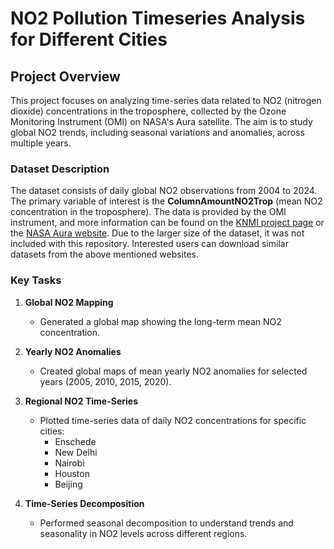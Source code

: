 # NO2 Pollution Timeseries Analysis for Different Cities

## Project Overview

This project focuses on analyzing time-series data related to NO2 (nitrogen dioxide) concentrations in the troposphere, collected by the Ozone Monitoring Instrument (OMI) on NASA's Aura satellite. The aim is to study global NO2 trends, including seasonal variations and anomalies, across multiple years.

### Dataset Description

The dataset consists of daily global NO2 observations from 2004 to 2024. The primary variable of interest is the **ColumnAmountNO2Trop** (mean NO2 concentration in the troposphere). The data is provided by the OMI instrument, and more information can be found on the [KNMI project page](https://www.knmiprojects.nl/projects/ozone-monitoring-instrument) or the [NASA Aura website](https://aura.gsfc.nasa.gov/omi.html). Due to the larger size of the dataset, it was not included with this repository. Interested users can download similar datasets from the above mentioned websites.

### Key Tasks

1. **Global NO2 Mapping**
   - Generated a global map showing the long-term mean NO2 concentration.
   
2. **Yearly NO2 Anomalies**
   - Created global maps of mean yearly NO2 anomalies for selected years (2005, 2010, 2015, 2020).

3. **Regional NO2 Time-Series**
   - Plotted time-series data of daily NO2 concentrations for specific cities:
     - Enschede
     - New Delhi
     - Nairobi
     - Houston
     - Beijing

4. **Time-Series Decomposition**
   - Performed seasonal decomposition to understand trends and seasonality in NO2 levels across different regions.
